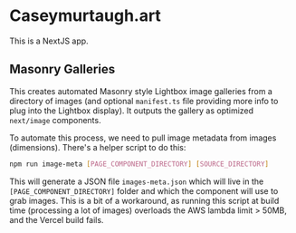 # Caseymurtaugh.art

This is a NextJS app.

## Masonry Galleries

This creates automated Masonry style Lightbox image galleries from a directory of images (and optional `manifest.ts` file providing more info to plug into the Lightbox display). It outputs the gallery as optimized `next/image` components.

To automate this process, we need to pull image metadata from images (dimensions). There's a helper script to do this:

```bash
npm run image-meta [PAGE_COMPONENT_DIRECTORY] [SOURCE_DIRECTORY]
```

This will generate a JSON file `images-meta.json` which will live in the `[PAGE_COMPONENT_DIRECTORY]` folder and which the component will use to grab images. This is a bit of a workaround, as running this script at build time (processing a lot of images) overloads the AWS lambda limit > 50MB, and the Vercel build fails.
